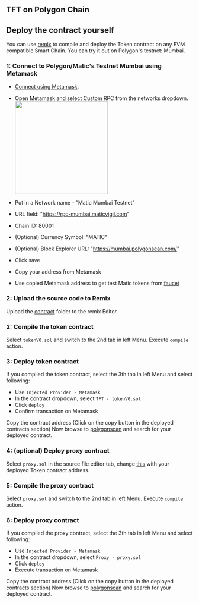 ## TFT on Polygon Chain

## Deploy the contract yourself

You can use [remix](https://remix.ethereum.org/#optimize=false&runs=200&evmVersion=null&version=soljson-v0.8.3+commit.8d00100c.js) to compile and deploy the Token contract on any EVM compatible Smart Chain. You can try it out on Polygon's testnet: Mumbai.

### 1: Connect to Polygon/Matic's Testnet Mumbai using Metamask

- [Connect using Metamask](https://metamask.io/download/).
- Open Metamask and select Custom RPC from the networks dropdown.
  <img src="https://user-images.githubusercontent.com/56790126/198002275-41984b4c-aaf0-4ade-8ab2-2c5bb34b9a87.png" width="250">

- Put in a Network name - “Matic Mumbai Testnet”
- URL field: "https://rpc-mumbai.maticvigil.com"
- Chain ID: 80001
- (Optional) Currency Symbol: "MATIC"
- (Optional) Block Explorer URL: "https://mumbai.polygonscan.com/"
- Click save
- Copy your address from Metamask
- Use copied Metamask address to get test Matic tokens from [faucet](https://faucet.polygon.technology)

### 2: Upload the source code to Remix

Upload the [contract](../solidity/contract) folder to the remix Editor.

### 2: Compile the token contract

Select `tokenV0.sol` and switch to the 2nd tab in left Menu. Execute `compile` action.

### 3: Deploy token contract

If you compiled the token contract, select the 3th tab in left Menu and select following:

- Use `Injected Provider - Metamask`
- In the contract dropdown, select `TFT - tokenV0.sol`
- Click `deploy`
- Confirm transaction on Metamask

Copy the contract address (Click on the copy button in the deployed contracts section)
Now browse to [polygonscan](https://mumbai.polygonscan.com/) and search for your deployed contract.

### 4: (optional) Deploy proxy contract

Select `proxy.sol` in the source file editor tab, change [this](../solidity/contract/proxy.sol#L30) with your deployed Token contract address.

### 5: Compile the proxy contract

Select `proxy.sol` and switch to the 2nd tab in left Menu. Execute `compile` action.

### 6: Deploy proxy contract

If you compiled the proxy contract, select the 3th tab in left Menu and select following:

- Use `Injected Provider - Metamask`
- In the contract dropdown, select `Proxy - proxy.sol`
- Click `deploy`
- Execute transaction on Metamask

Copy the contract address (Click on the copy button in the deployed contracts section)
Now browse to [polygonscan](https://mumbai.polygonscan.com/) and search for your deployed contract.
